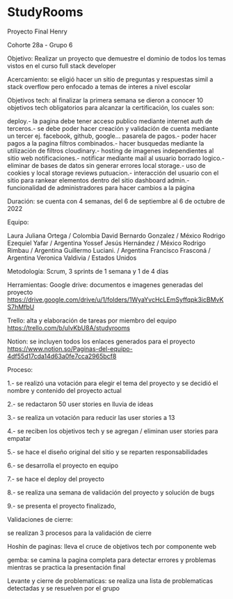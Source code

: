 # StudyRooms

Proyecto Final Henry

Cohorte 28a - Grupo 6

Objetivo:
Realizar un proyecto que demuestre el dominio de todos los temas vistos en el curso full stack developer

Acercamiento:
se eligió hacer un sitio de preguntas y respuestas simil a stack overflow pero enfocado a temas de interes a nivel escolar

Objetivos tech:
al finalizar la primera semana se dieron a conocer 10 objetivos tech obligatorios para alcanzar la certificación, los cuales son:

deploy.- la pagina debe tener acceso publico mediante internet
auth de terceros.- se debe poder hacer creación y validación de cuenta mediante un tercer ej. facebook, github, google...
pasarela de pagos.- poder hacer pagos a la pagina
filtros combinados.- hacer busquedas mediante la utilización de filtros
cloudinary.- hosting de imagenes independientes al sitio web
notificaciones.- notificar mediante mail al usuario
borrado logico.- eliminar de bases de datos sin generar errores
local storage.- uso de cookies y local storage
reviews putuacion.- interacción del usuario con el sitio para rankear elementos dentro del sitio
dashboard admin.- funcionalidad de administradores para hacer cambios a la página

Duración:
se cuenta con 4 semanas, del 6 de septiembre al 6 de octubre de 2022

Equipo:

Laura Juliana Ortega / Colombia
David Bernardo Gonzalez / México
Rodrigo Ezequiel Yafar / Argentina
Yossef Jesús Hernández / México
Rodrigo Rimbau / Argentina
Guillermo Luciani. / Argentina
Francisco Frasconá / Argentina
Veronica Valdivia / Estados Unidos

Metodología:
Scrum, 3 sprints de 1 semana y 1 de 4 días

Herramientas:
Google drive: documentos e imagenes generadas del proyecto
https://drive.google.com/drive/u/1/folders/1WyaYvcHcLEmSyffqpk3icBMvKS7hMfbU

Trello: alta y elaboración de tareas por miembro del equipo
https://trello.com/b/uIvKbU8A/studyrooms

Notion: se incluyen todos los enlaces generados para el proyecto
https://www.notion.so/Paginas-del-equipo-4df55d17cda14d63a0fe7cca2965bcf8

Proceso:

1.- se realizó una votación para elegir el tema del proyecto y se decidió el nombre y contenido del proyecto actual

2.- se redactaron 50 user stories en lluvia de ideas

3.- se realiza un votación para reducir las user stories a 13

4.- se reciben los objetivos tech y se agregan / eliminan user stories para empatar

5.- se hace el diseño original del sitio y se reparten responsabilidades

6.- se desarrolla el proyecto en equipo

7.- se hace el deploy del proyecto

8.- se realiza una semana de validación del proyecto y solución de bugs

9.- se presenta el proyecto finalizado,

Validaciones de cierre:

se realizan 3 procesos para la validación de cierre

Hoshin de paginas:
lleva el cruce de objetivos tech por componente web

gemba:
se camina la pagina completa para detectar errores y problemas mientras se practica la presentación final

Levante y cierre de problematicas:
se realiza una lista de problematicas detectadas y se resuelven por el grupo
